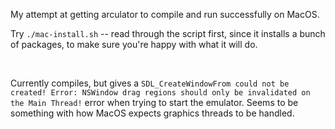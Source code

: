 My attempt at getting arculator to compile and run successfully on MacOS.  

Try `./mac-install.sh` -- read through the script first, since it installs a bunch of packages, to make sure you're happy with what it will do.  


&nbsp;

Currently compiles, but gives a `SDL_CreateWindowFrom could not be created! Error: NSWindow drag regions should only be invalidated on the Main Thread!` error when trying to start the emulator. Seems to be something with how MacOS expects graphics threads to be handled.